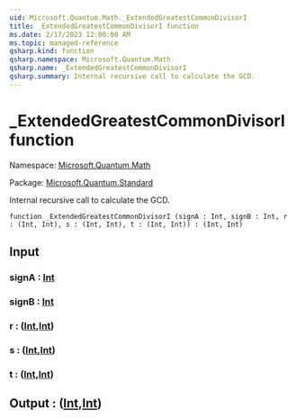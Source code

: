 ```yaml
---
uid: Microsoft.Quantum.Math._ExtendedGreatestCommonDivisorI
title: _ExtendedGreatestCommonDivisorI function
ms.date: 2/17/2023 12:00:00 AM
ms.topic: managed-reference
qsharp.kind: function
qsharp.namespace: Microsoft.Quantum.Math
qsharp.name: _ExtendedGreatestCommonDivisorI
qsharp.summary: Internal recursive call to calculate the GCD.
---
```


# _ExtendedGreatestCommonDivisorI function

Namespace: [Microsoft.Quantum.Math](xref:Microsoft.Quantum.Math)

Package: [Microsoft.Quantum.Standard](https://nuget.org/packages/Microsoft.Quantum.Standard)


Internal recursive call to calculate the GCD.

```qsharp
function _ExtendedGreatestCommonDivisorI (signA : Int, signB : Int, r : (Int, Int), s : (Int, Int), t : (Int, Int)) : (Int, Int)
```


## Input

### signA : [Int](xref:microsoft.quantum.qsharp.valueliterals#int-literals)




### signB : [Int](xref:microsoft.quantum.qsharp.valueliterals#int-literals)




### r : ([Int](xref:microsoft.quantum.qsharp.valueliterals#int-literals),[Int](xref:microsoft.quantum.qsharp.valueliterals#int-literals))




### s : ([Int](xref:microsoft.quantum.qsharp.valueliterals#int-literals),[Int](xref:microsoft.quantum.qsharp.valueliterals#int-literals))




### t : ([Int](xref:microsoft.quantum.qsharp.valueliterals#int-literals),[Int](xref:microsoft.quantum.qsharp.valueliterals#int-literals))





## Output : ([Int](xref:microsoft.quantum.qsharp.valueliterals#int-literals),[Int](xref:microsoft.quantum.qsharp.valueliterals#int-literals))

